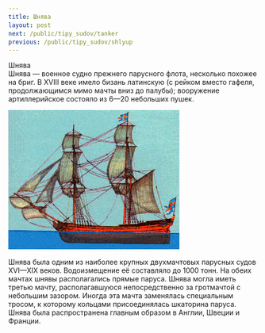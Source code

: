 ```yaml
---
title: Шнява
layout: post
next: /public/tipy_sudov/tanker
previous: /public/tipy_sudov/shlyup
---
```


Шнява  
Шнява — военное судно прежнего парусного флота, несколько похожее на бриг. В XVIII веке имело бизань латинскую (с рейком вместо гафеля, продолжающимся мимо мачты вниз до палубы); вооружение артиллерийское состояло из 6—20 небольших пушек.  
  

![](/assets/img/suda/shnava.gif)  

  
Шнява была одним из наиболее крупных двухмачтовых парусных судов  XVI—XIX веков. Водоизмещение её составляло до 1000 тонн. На обеих мачтах шнявы располагались прямые паруса. Шнява могла иметь третью мачту, располагавшуюся непосредственно за гротмачтой с небольшим зазором. Иногда эта мачта заменялась специальным тросом, к которому кольцами присоединялась шкаторина паруса. Шнява была распространена главным образом в Англии, Швеции и Франции.